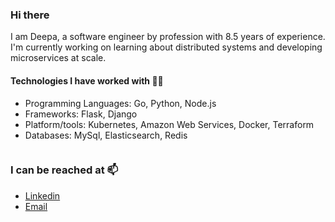 ### Hi there 

I am Deepa, a software engineer by profession with 8.5 years of experience. <br/>
I'm currently working on learning about distributed systems and developing microservices at scale. <br/>

#### Technologies I have worked with 👨‍💻

* Programming Languages: Go, Python, Node.js
* Frameworks: Flask, Django
* Platform/tools: Kubernetes, Amazon Web Services, Docker, Terraform
* Databases: MySql, Elasticsearch, Redis

<a href="https://github.com/deepavk/deepavk">
  <img src="https://github-readme-stats.vercel.app/api/top-langs/?username=deepavk&theme=prussian"  alt=""/>
</a>

### I can be reached at 📫

* [Linkedin](https://www.linkedin.com/in/deepa-vijaykumar-4170b32b/)
* <a href="mailto:deepav88@gmail.com" target="_blank" > Email </a>
  

